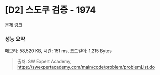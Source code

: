 # [D2] 스도쿠 검증 - 1974 

[문제 링크](https://swexpertacademy.com/main/code/problem/problemDetail.do?contestProbId=AV5Psz16AYEDFAUq) 

### 성능 요약

메모리: 58,520 KB, 시간: 151 ms, 코드길이: 1,215 Bytes



> 출처: SW Expert Academy, https://swexpertacademy.com/main/code/problem/problemList.do
